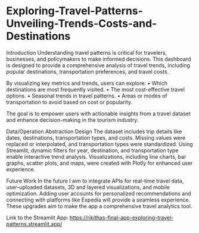# Exploring-Travel-Patterns-Unveiling-Trends-Costs-and-Destinations

Introduction
Understanding travel patterns is critical for travelers, businesses, and policymakers to make informed decisions. This dashboard is designed to provide a comprehensive analysis of travel trends, including popular destinations, transportation preferences, and travel costs.

By visualizing key metrics and trends, users can explore:
	•	Which destinations are most frequently visited.
	•	The most cost-effective travel options.
	•	Seasonal trends in travel patterns.
	•	Areas or modes of transportation to avoid based on cost or popularity.

The goal is to empower users with actionable insights from a travel dataset and enhance decision-making in the tourism industry.

Data/Operation Abstraction Design
The dataset includes trip details like dates, destinations, transportation types, and costs. Missing values were replaced or interpolated, and transportation types were standardized. Using Streamlit, dynamic filters for year, destination, and transportation type enable interactive trend analysis. Visualizations, including line charts, bar graphs, scatter plots, and maps, were created with Plotly for enhanced user experience.

Future Work
In the future I aim to integrate APIs for real-time travel data, user-uploaded datasets, 3D and layered visualizations, and mobile optimization. Adding user accounts for personalized recommendations and connecting with platforms like Expedia will provide a seamless experience. These upgrades aim to make the app a comprehensive travel analytics tool.

Link to the Streamlit App: https://rikithas-final-app-exploring-travel-patterns.streamlit.app/




